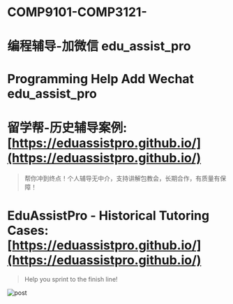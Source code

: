# COMP9101-COMP3121-

# 编程辅导-加微信 edu_assist_pro

# Programming Help Add Wechat edu_assist_pro

# 留学帮-历史辅导案例: [https://eduassistpro.github.io/](https://eduassistpro.github.io/)

> 帮你冲到终点！个人辅导无中介，支持讲解包教会，长期合作，有质量有保障！

# EduAssistPro - Historical Tutoring Cases: [https://eduassistpro.github.io/](https://eduassistpro.github.io/)

> Help you sprint to the finish line!

![post](https://eduassistpro.github.io/assets/img/post.png)